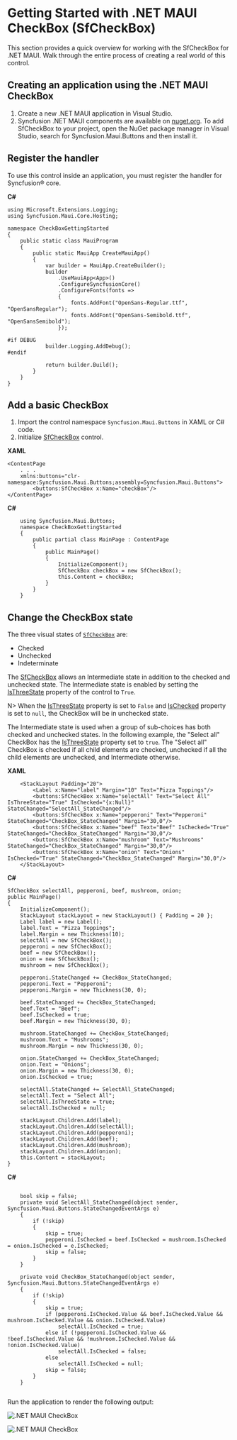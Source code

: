 # Getting Started with .NET MAUI CheckBox (SfCheckBox)

This section provides a quick overview for working with the SfCheckBox for .NET MAUI. Walk through the entire process of creating a real world of this control.

## Creating an application using the .NET MAUI CheckBox
 1. Create a new .NET MAUI application in Visual Studio.
 2. Syncfusion .NET MAUI components are available on [nuget.org](https://www.nuget.org/). To add SfCheckBox to your project, open the NuGet package manager in Visual Studio, search for Syncfusion.Maui.Buttons and then install it.

## Register the handler

To use this control inside an application, you must register the handler for Syncfusion® core.

**C#**
```
using Microsoft.Extensions.Logging;
using Syncfusion.Maui.Core.Hosting;

namespace CheckBoxGettingStarted
{
    public static class MauiProgram
    {
        public static MauiApp CreateMauiApp()
        {
            var builder = MauiApp.CreateBuilder();
            builder
                .UseMauiApp<App>()
                .ConfigureSyncfusionCore()
                .ConfigureFonts(fonts =>
                {
                    fonts.AddFont("OpenSans-Regular.ttf", "OpenSansRegular");
                    fonts.AddFont("OpenSans-Semibold.ttf", "OpenSansSemibold");
                });

#if DEBUG
    		builder.Logging.AddDebug();
#endif

            return builder.Build();
        }
    }
}

```

## Add a basic CheckBox
1. Import the control namespace `Syncfusion.Maui.Buttons` in XAML or C# code.
2. Initialize [SfCheckBox](https://help.syncfusion.com/cr/maui/Syncfusion.Maui.Buttons.SfCheckBox.html) control.

**XAML**
```
<ContentPage
    . . .    
    xmlns:buttons="clr-namespace:Syncfusion.Maui.Buttons;assembly=Syncfusion.Maui.Buttons">
        <buttons:SfCheckBox x:Name="checkBox"/>    
</ContentPage>
```

**C#**
```
    using Syncfusion.Maui.Buttons;
    namespace CheckBoxGettingStarted
    {
        public partial class MainPage : ContentPage
        {
            public MainPage()
            {
                InitializeComponent();           
                SfCheckBox checkBox = new SfCheckBox();
                this.Content = checkBox;
            }
        }   
    }

```

## Change the CheckBox state

The three visual states of [`SfCheckBox`](https://help.syncfusion.com/cr/maui/Syncfusion.Maui.Buttons.SfCheckBox.html) are: 

* Checked
* Unchecked
* Indeterminate

The [SfCheckBox](https://help.syncfusion.com/cr/maui/Syncfusion.Maui.Buttons.SfCheckBox.html) allows an Intermediate state in addition to the checked and unchecked state. The Intermediate state is enabled by setting the [IsThreeState](https://help.syncfusion.com/cr/maui/Syncfusion.Maui.Buttons.SfCheckBox.html#Syncfusion_Maui_Buttons_SfCheckBox_IsThreeState) property of the control to `True`.

N> When the [IsThreeState](https://help.syncfusion.com/cr/maui/Syncfusion.Maui.Buttons.SfCheckBox.html#Syncfusion_Maui_Buttons_SfCheckBox_IsThreeState) property is set to `False` and [IsChecked](https://help.syncfusion.com/cr/maui/Syncfusion.Maui.Buttons.SfCheckBox.html#Syncfusion_Maui_Buttons_SfCheckBox_IsChecked) property is set to `null`, the CheckBox will be in unchecked state.

The Intermediate state is used when a group of sub-choices has both checked and unchecked states. In the following example, the "Select all" CheckBox has the [IsThreeState](https://help.syncfusion.com/cr/maui/Syncfusion.Maui.Buttons.SfCheckBox.html#Syncfusion_Maui_Buttons_SfCheckBox_IsThreeState) property set to `true`. The "Select all" CheckBox is checked if all child elements are checked, unchecked if all the child elements are unchecked, and Intermediate otherwise.

**XAML**
```
    <StackLayout Padding="20">
        <Label x:Name="label" Margin="10" Text="Pizza Toppings"/>
        <buttons:SfCheckBox x:Name="selectAll" Text="Select All" IsThreeState="True" IsChecked="{x:Null}" StateChanged="SelectAll_StateChanged"/>
        <buttons:SfCheckBox x:Name="pepperoni" Text="Pepperoni" StateChanged="CheckBox_StateChanged" Margin="30,0"/>
        <buttons:SfCheckBox x:Name="beef" Text="Beef" IsChecked="True" StateChanged="CheckBox_StateChanged" Margin="30,0"/>
        <buttons:SfCheckBox x:Name="mushroom" Text="Mushrooms" StateChanged="CheckBox_StateChanged" Margin="30,0"/>
        <buttons:SfCheckBox x:Name="onion" Text="Onions" IsChecked="True" StateChanged="CheckBox_StateChanged" Margin="30,0"/>
    </StackLayout>

```

**C#**

```
SfCheckBox selectAll, pepperoni, beef, mushroom, onion;
public MainPage()
{
    InitializeComponent();
    StackLayout stackLayout = new StackLayout() { Padding = 20 };
    Label label = new Label();
    label.Text = "Pizza Toppings";
    label.Margin = new Thickness(10);
    selectAll = new SfCheckBox();
    pepperoni = new SfCheckBox();
    beef = new SfCheckBox();
    onion = new SfCheckBox();
    mushroom = new SfCheckBox();

    pepperoni.StateChanged += CheckBox_StateChanged;
    pepperoni.Text = "Pepperoni";
    pepperoni.Margin = new Thickness(30, 0);

    beef.StateChanged += CheckBox_StateChanged;
    beef.Text = "Beef";
    beef.IsChecked = true;
    beef.Margin = new Thickness(30, 0);

    mushroom.StateChanged += CheckBox_StateChanged;
    mushroom.Text = "Mushrooms";
    mushroom.Margin = new Thickness(30, 0);

    onion.StateChanged += CheckBox_StateChanged;
    onion.Text = "Onions";
    onion.Margin = new Thickness(30, 0);
    onion.IsChecked = true;

    selectAll.StateChanged += SelectAll_StateChanged;
    selectAll.Text = "Select All";
    selectAll.IsThreeState = true;
    selectAll.IsChecked = null;

    stackLayout.Children.Add(label);
    stackLayout.Children.Add(selectAll);
    stackLayout.Children.Add(pepperoni);
    stackLayout.Children.Add(beef);
    stackLayout.Children.Add(mushroom);
    stackLayout.Children.Add(onion);
    this.Content = stackLayout;
}

```

**C#**

```

    bool skip = false;
    private void SelectAll_StateChanged(object sender, Syncfusion.Maui.Buttons.StateChangedEventArgs e)
    {
        if (!skip)
        {
            skip = true;
            pepperoni.IsChecked = beef.IsChecked = mushroom.IsChecked = onion.IsChecked = e.IsChecked;
            skip = false;
        }
    }

    private void CheckBox_StateChanged(object sender, Syncfusion.Maui.Buttons.StateChangedEventArgs e)
    {
        if (!skip)
        {
            skip = true;
            if (pepperoni.IsChecked.Value && beef.IsChecked.Value && mushroom.IsChecked.Value && onion.IsChecked.Value)
                selectAll.IsChecked = true;
            else if (!pepperoni.IsChecked.Value && !beef.IsChecked.Value && !mushroom.IsChecked.Value && !onion.IsChecked.Value)
                selectAll.IsChecked = false;
            else
                selectAll.IsChecked = null;
            skip = false;
        }
    }
        
```

Run the application to render the following output:

![.NET MAUI CheckBox](picktoppings.png)

![.NET MAUI CheckBox](selectalltoppings.png)
